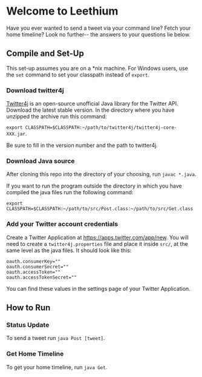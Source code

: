 # Welcome to Leethium

Have you ever wanted to send a tweet via your command line? Fetch your home timeline? Look no further-- the answers to your questions lie below.

## Compile and Set-Up

This set-up assumes you are on a \*nix machine. For Windows users, use the `set` command to set your classpath instead of `export`.

### Download twitter4j

[Twitter4j](http://twitter4j.org/en/) is an open-source unofficial Java library for the Twitter API. Download the latest stable version. In the directory where you have unzipped the archive run this command: 

`export CLASSPATH=$CLASSPATH:~/path/to/twitter4j/twitter4j-core-XXX.jar`. 

Be sure to fill in the version number and the path to twitter4j.

### Download Java source

After cloning this repo into the directory of your choosing, run `javac *.java`.

If you want to run the program outside the directory in which you have compiled the java files run the following command:

`export CLASSPATH=$CLASSPATH:~/path/to/src/Post.class:~/path/to/src/Get.class`

### Add your Twitter account credentials
Create a Twitter Application at https://apps.twitter.com/app/new. You will need to create a `twitter4j.properties` file and place it inside `src/`, at the same level as the java files. It should look like this:

```
oauth.consumerKey=""
oauth.consumerSecret=""
oauth.accessToken=""
oauth.accessTokenSecret=""
```
You can find these values in the settings page of your Twitter Application.
## How to Run 

### Status Update

To send a tweet run `java Post [tweet]`.

### Get Home Timeline

To get your home timeline, run `java Get`.
